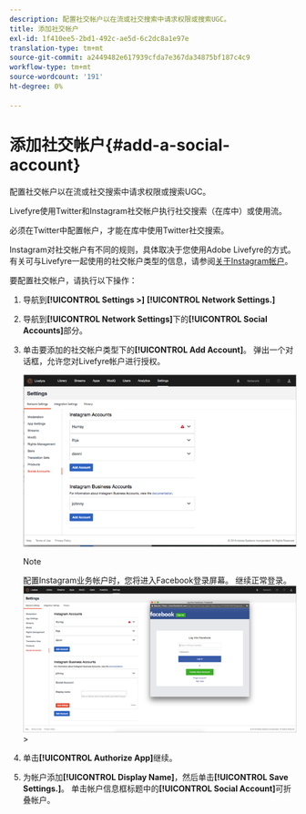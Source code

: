 ```yaml
---
description: 配置社交帐户以在流或社交搜索中请求权限或搜索UGC。
title: 添加社交帐户
exl-id: 1f410ee5-2bd1-492c-ae5d-6c2dc8a1e97e
translation-type: tm+mt
source-git-commit: a2449482e617939cfda7e367da34875bf187c4c9
workflow-type: tm+mt
source-wordcount: '191'
ht-degree: 0%

---
```


# 添加社交帐户{#add-a-social-account}

配置社交帐户以在流或社交搜索中请求权限或搜索UGC。

Livefyre使用Twitter和Instagram社交帐户执行社交搜索（在库中）或使用流。

必须在Twitter中配置帐户，才能在库中使用Twitter社交搜索。

Instagram对社交帐户有不同的规则，具体取决于您使用Adobe Livefyre的方式。 有关可与Livefyre一起使用的社交帐户类型的信息，请参阅[关于Instagram帐户](/help/using/c-users-creating-accounts-with-studio-access/t-configure-social-accout-instagram/c-about-instagram-accounts.md#c_about_instagram_accounts)。

要配置社交帐户，请执行以下操作：

1. 导航到&#x200B;**[!UICONTROL Settings >]** **[!UICONTROL Network Settings.]**
1. 导航到&#x200B;**[!UICONTROL Network Settings]**&#x200B;下的&#x200B;**[!UICONTROL Social Accounts]**&#x200B;部分。
1. 单击要添加的社交帐户类型下的&#x200B;**[!UICONTROL Add Account]**。 弹出一个对话框，允许您对Livefyre帐户进行授权。

   ![](assets/i_settings_social_insta.png)

   >[!NOTE]
   >
   >配置Instagram业务帐户时，您将进入Facebook登录屏幕。 继续正常登录。 ![](assets/i_insta_biz_facebook_dialog.png)   >

1. 单击&#x200B;**[!UICONTROL Authorize App]**&#x200B;继续。
1. 为帐户添加&#x200B;**[!UICONTROL Display Name]**，然后单击&#x200B;**[!UICONTROL Save Settings.]**。 单击帐户信息框标题中的&#x200B;**[!UICONTROL Social Account]**&#x200B;可折叠帐户。
